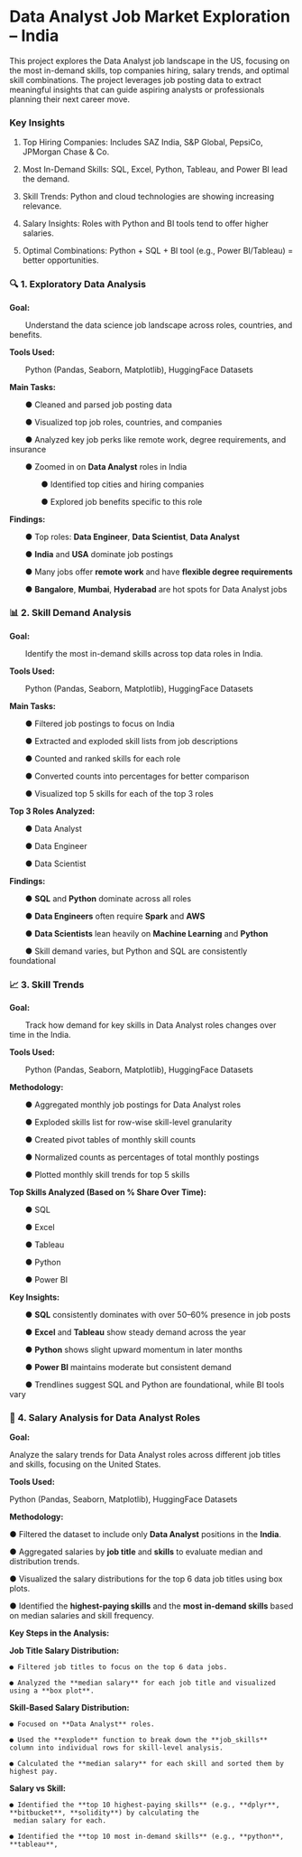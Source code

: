 # Data Analyst Job Market Exploration – India

This project explores the Data Analyst job landscape in the US, focusing on the most in-demand skills, top companies hiring, salary trends, and optimal skill combinations. The project leverages job posting data to extract meaningful insights that can guide aspiring analysts or professionals planning their next career move.

### Key Insights

1) Top Hiring Companies: Includes SAZ India, S&P Global, PepsiCo, JPMorgan Chase & Co.

2) Most In-Demand Skills: SQL, Excel, Python, Tableau, and Power BI lead the demand.

3) Skill Trends: Python and cloud technologies are showing increasing relevance.

4) Salary Insights: Roles with Python and BI tools tend to offer higher salaries.

5) Optimal Combinations: Python + SQL + BI tool (e.g., Power BI/Tableau) = better opportunities.

### 🔍 1. Exploratory Data Analysis 

 **Goal:**  
 
  Understand the data science job landscape across roles, countries, and benefits.

 **Tools Used:**  
 
  Python (Pandas, Seaborn, Matplotlib), HuggingFace Datasets

 **Main Tasks:** 
 
  ● Cleaned and parsed job posting data 
  
  ● Visualized top job roles, countries, and companies
  
  ● Analyzed key job perks like remote work, degree requirements, and insurance  
  
  ● Zoomed in on **Data Analyst** roles in India  
  
    ● Identified top cities and hiring companies  
    
    ● Explored job benefits specific to this role

 **Findings:**  
 
  ● Top roles: **Data Engineer**, **Data Scientist**, **Data Analyst**  
  
  ● **India** and **USA** dominate job postings  
  
  ● Many jobs offer **remote work** and have **flexible degree requirements**  
  
  ● **Bangalore**, **Mumbai**, **Hyderabad** are hot spots for Data Analyst jobs

  ### 📊 2. Skill Demand Analysis 

 **Goal:**  
 
  Identify the most in-demand skills across top data roles in India.

 **Tools Used:**  
 
  Python (Pandas, Seaborn, Matplotlib), HuggingFace Datasets

 **Main Tasks:**  
 
  ● Filtered job postings to focus on India
  
  ● Extracted and exploded skill lists from job descriptions  
  
  ● Counted and ranked skills for each role  
  
  ● Converted counts into percentages for better comparison 
  
  ● Visualized top 5 skills for each of the top 3 roles

 **Top 3 Roles Analyzed:**  
 
  ● Data Analyst  
  
  ● Data Engineer  
  
  ● Data Scientist

 **Findings:** 
 
  ● **SQL** and **Python** dominate across all roles  
  
  ● **Data Engineers** often require **Spark** and **AWS**
  
  ● **Data Scientists** lean heavily on **Machine Learning** and **Python**  
  
  ● Skill demand varies, but Python and SQL are consistently foundational

  ### 📈 3. Skill Trends

 **Goal:**  
 
  Track how demand for key skills in Data Analyst roles changes over time in the India.

 **Tools Used:**  
 
  Python (Pandas, Seaborn, Matplotlib), HuggingFace Datasets

 **Methodology:**  
 
  ● Aggregated monthly job postings for Data Analyst roles 
  
  ● Exploded skills list for row-wise skill-level granularity
  
  ● Created pivot tables of monthly skill counts 
  
  ● Normalized counts as percentages of total monthly postings 
  
  ● Plotted monthly skill trends for top 5 skills  

 **Top Skills Analyzed (Based on % Share Over Time):**  
 
  ● SQL  
  
  ● Excel  
  
  ● Tableau 
  
  ● Python  
  
  ● Power BI  

 **Key Insights:**  
 
  ● **SQL** consistently dominates with over 50–60% presence in job posts
  
  ● **Excel** and **Tableau** show steady demand across the year  
  
  ● **Python** shows slight upward momentum in later months  
  
  ● **Power BI** maintains moderate but consistent demand  
  
  ● Trendlines suggest SQL and Python are foundational, while BI tools vary

### 💼 4. Salary Analysis for Data Analyst Roles

**Goal:**  

   Analyze the salary trends for Data Analyst roles across different job titles and skills, focusing on the United States.

**Tools Used:**  

   Python (Pandas, Seaborn, Matplotlib), HuggingFace Datasets

**Methodology:**

   ● Filtered the dataset to include only **Data Analyst** positions in the **India**.
 
   ● Aggregated salaries by **job title** and **skills** to evaluate median and distribution trends.
 
   ● Visualized the salary distributions for the top 6 data job titles using box plots.
 
   ● Identified the **highest-paying skills** and the **most in-demand skills** based on median salaries and skill frequency.

**Key Steps in the Analysis:**  

  **Job Title Salary Distribution:**  
  
    ● Filtered job titles to focus on the top 6 data jobs.
   
    ● Analyzed the **median salary** for each job title and visualized using a **box plot**.
   
  **Skill-Based Salary Distribution:**  
  
    ● Focused on **Data Analyst** roles.
   
    ● Used the **explode** function to break down the **job_skills** column into individual rows for skill-level analysis.
   
    ● Calculated the **median salary** for each skill and sorted them by highest pay.

  **Salary vs Skill:** 
  
    ● Identified the **top 10 highest-paying skills** (e.g., **dplyr**, **bitbucket**, **solidity**) by calculating the 
     median salary for each.
     
    ● Identified the **top 10 most in-demand skills** (e.g., **python**, **tableau**,







